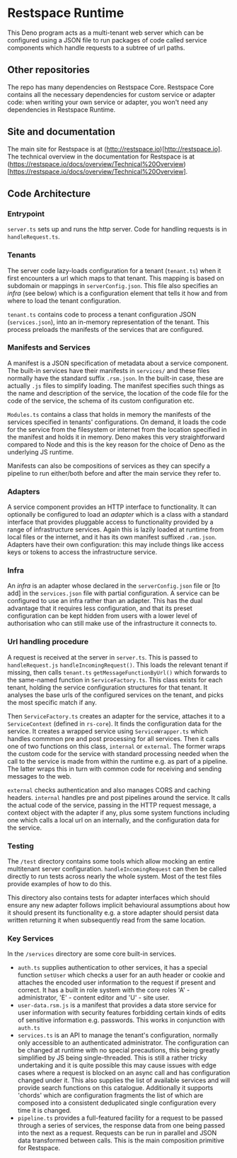 # Restspace Runtime

This Deno program acts as a multi-tenant web server which can be configured using a JSON file to run packages of code called service components which handle requests to a subtree of url paths.

## Other repositories

The repo has many dependencies on Restspace Core. Restspace Core contains all the necessary dependencies for custom service or adapter code: when writing your own service or adapter, you won't need any dependencies in Restspace Runtime.

## Site and documentation

The main site for Restspace is at (http://restspace.io)[http://restspace.io].
The technical overview in the documentation for Restspace is at (https://restspace.io/docs/overview/Technical%20Overview)[https://restspace.io/docs/overview/Technical%20Overview].

## Code Architecture

### Entrypoint

`server.ts` sets up and runs the http server. Code for handling requests is in `handleRequest.ts`.

### Tenants

The server code lazy-loads configuration for a tenant (`tenant.ts`) when it first encounters a url which maps to that tenant. This mapping is based on subdomain or mappings in `serverConfig.json`. This file also specifies an *infra* (see below) which is a configuration element that tells it how and from where to load the tenant configuration.

`tenant.ts` contains code to process a tenant configuration JSON (`services.json`), into an in-memory representation of the tenant. This process preloads the manifests of the services that are configured.

### Manifests and Services

A manifest is a JSON specification of metadata about a service component. The built-in services have their manifests in `services/` and these files normally have the standard suffix `.rsm.json`. In the built-in case, these are actually `.js` files to simplify loading. The manifest specifies such things as the name and description of the service, the location of the code file for the code of the service, the schema of its custom configuration etc.

`Modules.ts` contains a class that holds in memory the manifests of the services specified in tenants' configurations. On demand, it loads the code for the service from the filesystem or internet from the location specified in the manifest and holds it in memory. Deno makes this very straightforward compared to Node and this is the key reason for the choice of Deno as the underlying JS runtime.

Manifests can also be compositions of services as they can specify a pipeline to run either/both before and after the main service they refer to.

### Adapters

A service component provides an HTTP interface to functionality. It can optionally be configured to load an *adapter* which is a class with a standard interface that provides pluggable access to functionality provided by a range of infrastructure services. Again this is lazily loaded at runtime from local files or the internet, and it has its own manifest suffixed `.ram.json`. Adapters have their own configuration: this may include things like access keys or tokens to access the infrastructure service.

### Infra

An *infra* is an adapter whose declared in the `serverConfig.json` file or [to add] in the `services.json` file with partial configuration. A service can be configured to use an infra rather than an adapter. This has the dual advantage that it requires less configuration, and that its preset configuration can be kept hidden from users with a lower level of authorisation who can still make use of the infrastructure it connects to.

### Url handling procedure

A request is received at the server in `server.ts`. This is passed to `handleRequest.js` `handleIncomingRequest()`. This loads the relevant tenant if missing, then calls `tenant.ts` `getMessageFunctionByUrl()` which forwards to the same-named function in `ServiceFactory.ts`. This class exists for each tenant, holding the service configuration structures for that tenant. It analyses the base urls of the configured services on the tenant, and picks the most specific match if any.

Then `ServiceFactory.ts` creates an adapter for the service, attaches it to a `ServiceContext` (defined in `rs-core`). It finds the configuration data for the service. It creates a wrapped service using `ServiceWrapper.ts` which handles commmon pre and post processing for all services. Then it calls one of two functions on this class, `internal` or `external`. The former wraps the custom code for the service with standard processing needed when the call to the service is made from within the runtime e.g. as part of a pipeline. The latter wraps this in turn with common code for receiving and sending messages to the web.

 `external` checks authentication and also manages CORS and caching headers. `internal` handles pre and post pipelines around the service. It calls the actual code of the service, passing in the HTTP request message, a context object with the adapter if any, plus some system functions including one which calls a local url on an internally, and the configuration data for the service.

 ### Testing

 The `/test` directory contains some tools which allow mocking an entire multitenant server configuration. `handleIncomingRequest` can then be called directly to run tests across nearly the whole system. Most of the test files provide examples of how to do this.

 This directory also contains tests for adapter interfaces which should ensure any new adapter follows implicit behavioural assumptions about how it should present its functionality e.g. a store adapter should persist data written returning it when subsequently read from the same location.

 ### Key Services

 In the `/services` directory are some core built-in services.

 - `auth.ts` supplies authentication to other services, it has a special function `setUser` which checks a user for an auth header or cookie and attaches the encoded user information to the request if present and correct. It has a built in role system with the core roles 'A' - administrator, 'E' - content editor and 'U' - site user.
 - `user-data.rsm.js` is a manifest that provides a data store service for user information with security features forbidding certain kinds of edits of sensitive information e.g. passwords. This works in conjunction with `auth.ts`
 - `services.ts` is an API to manage the tenant's configuration, normally only accessible to an authenticated administrator. The configuration can be changed at runtime with no special precautions, this being greatly simplified by JS being single-threaded. This is still a rather tricky undertaking and it is quite possible this may cause issues with edge cases where a request is blocked on an async call and has configuration changed under it. This also supplies the list of available services and will provide search functions on this catalogue. Additionally it supports 'chords' which are configuration fragments the list of which are composed into a consistent deduplicated single configuration every time it is changed.
 - `pipeline.ts` provides a full-featured facility for a request to be passed through a series of services, the response data from one being passed into the next as a request. Requests can be run in parallel and JSON data transformed between calls. This is the main composition primitive for Restspace.



